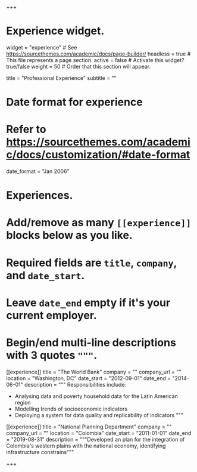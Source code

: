 +++
# Experience widget.
widget = "experience"  # See https://sourcethemes.com/academic/docs/page-builder/
headless = true  # This file represents a page section.
active = false  # Activate this widget? true/false
weight = 50  # Order that this section will appear.

title = "Professional Experience"
subtitle = ""

# Date format for experience
#   Refer to https://sourcethemes.com/academic/docs/customization/#date-format
date_format = "Jan 2006"

# Experiences.
#   Add/remove as many `[[experience]]` blocks below as you like.
#   Required fields are `title`, `company`, and `date_start`.
#   Leave `date_end` empty if it's your current employer.
#   Begin/end multi-line descriptions with 3 quotes `"""`.
[[experience]]
  title = "The World Bank"
  company = ""
  company_url = ""
  location = "Washington, DC"
  date_start = "2012-09-01"
  date_end = "2014-06-01"
  description = """
  Responsibilities include:
  
  * Analysing data and poverty household data for the Latin American region
  * Modelling trends of socioeconomic indicators
  * Deploying a system for data quality and replicability of indicators
  """

[[experience]]
  title = "National Planning Department"
  company = ""
  company_url = ""
  location = "Colombia"
  date_start = "2011-01-01"
  date_end = "2019-08-31"
  description = """Developed an plan for the integration of Colombia's western plains with the national economy, identifying infrastructure constrains"""

+++

